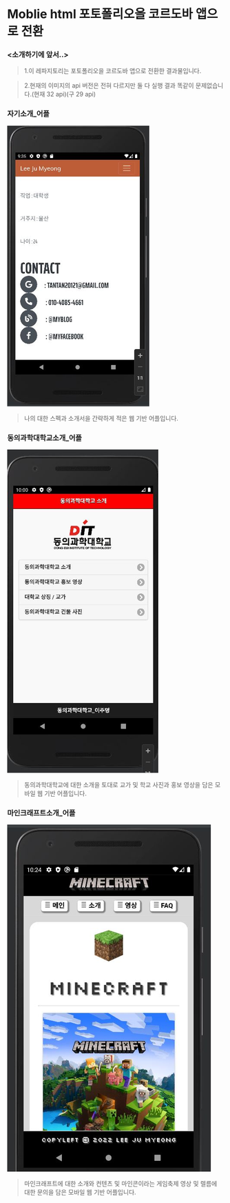 # Moblie html 포토폴리오을 코르도바 앱으로 전환
### <소개하기에 앞서..>
>1.이 레파지토리는 포토폴리오을 코르도바 앱으로 전환한 결과물입니다.

>2.현재의 이미지의 api 버전은 전혀 다르지만 둘 다 실행 결과 똑같이 문제없습니다.(현재 32 api)(구 29 api)

### 자기소개_어플
  ![자기소개](/자기소개서_앱.JPG)
  > 나의 대한 스펙과 소개서을 간략하게 적은 웹 기반 어플입니다.
### 동의과학대학교소개_어플
  ![동의과학대학교](/동의과학대학교_앱.JPG)
  > 동의과학대학교에 대한 소개을 토대로 교가 및 학교 사진과 홍보 영상을 담은 모바일 웹 기반 어플입니다.
### 마인크래프트소개_어플
  ![마인크래프트](/마인크래프트_앱.JPG)
  > 마인크래프트에 대한 소개와 컨텐츠 및 마인콘이라는 게임축제 영상 및 렐름에 대한 문의을 담은 모바일 웹 기반 어플입니다.
